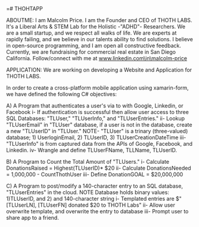 =# THOHTAPP

ABOUTME: 
I am Malcolm Price. I am the Founder and CEO of THOTH LABS. It's a Liberal Arts & STEM Lab for the Holistic -"ADHD"- Researchers. We are a small startup, and we respect all walks of life.
We are experts at rapidly failing, and we believe in our talents ability to find solutions. I believe in open-source programming, and I am open all constructive feedback. Currently, we are fundraising for commercial real estate in San Diego California. Follow/connect with me at www.linkedin.com\in\malcolm-price

APPLICATION:
We are working on developing a Website and Application for THOTH LABS.

In order to create a cross-platform mobile application using xamarin-form, we have defined the following C# objectives:

  A) A Program that authenticates a user's via to with Google, Linkedin, or Facebook
    i- If authentication is successful then allow user access to three SQL Databases: "TLUser," "TLUserInfo," and "TLUserEntries."
    ii- Lookup "TLUserEmail" in "TLUser" database, if a user is not in the database, create a new "TLUserID" in "TLUser."
    NOTE- "TLUser" is a trinary (three-valued) database; 1) UserloginEmail, 2) TLUserID, 3) TLUserCreationDateTime
    iii- "TLUserInfo" is from captured data from the APIs of Google, Facebook, and Linkedin. 
    iv- Wrangle and define TLUserFName, TLLName, TLUserID.

   B) A Program to Count the Total Amount of "TLUsers."
    i- Calculate DonationsRaised = Highest(TLUserID)* $20
    ii- Calculate  DonationsNeeded = 1,000,000 - CountThothUser
    iii- Define DonationGOAL = $20,000,000
  
   C) A Program to post/modify a 140-character entry to an SQL database, "TLUserEntries" in the cloud.
    NOTE Database holds binary values: 1)TLUserID, and 2) and 140-character string
    i- Templated entries are $"[TLUserLN], [TLUserFN] donated $20 to THOTH Labs"
    ii- Allow user overwrite template, and overwrite the entry to database
    iii- Prompt user to share app to a friend.
